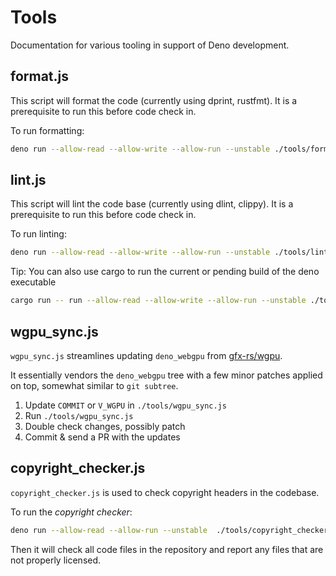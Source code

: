 # Tools

Documentation for various tooling in support of Deno development.

## format.js

This script will format the code (currently using dprint, rustfmt). It is a
prerequisite to run this before code check in.

To run formatting:

```sh
deno run --allow-read --allow-write --allow-run --unstable ./tools/format.js
```

## lint.js

This script will lint the code base (currently using dlint, clippy). It is a
prerequisite to run this before code check in.

To run linting:

```sh
deno run --allow-read --allow-write --allow-run --unstable ./tools/lint.js
```

Tip: You can also use cargo to run the current or pending build of the deno
executable

```sh
cargo run -- run --allow-read --allow-write --allow-run --unstable ./tools/<script>
```

## wgpu_sync.js

`wgpu_sync.js` streamlines updating `deno_webgpu` from
[gfx-rs/wgpu](https://github.com/gfx-rs/wgpu/).

It essentially vendors the `deno_webgpu` tree with a few minor patches applied
on top, somewhat similar to `git subtree`.

1. Update `COMMIT` or `V_WGPU` in `./tools/wgpu_sync.js`
2. Run `./tools/wgpu_sync.js`
3. Double check changes, possibly patch
4. Commit & send a PR with the updates

## copyright_checker.js

`copyright_checker.js` is used to check copyright headers in the codebase.

To run the _copyright checker_:

```sh
deno run --allow-read --allow-run --unstable  ./tools/copyright_checker.js
```

Then it will check all code files in the repository and report any files that
are not properly licensed.
